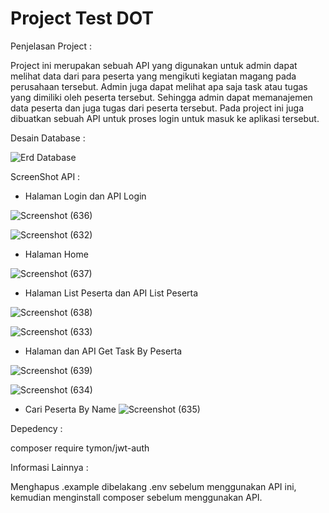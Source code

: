 # Project Test DOT

Penjelasan Project :

Project ini merupakan sebuah API yang digunakan untuk admin dapat melihat data dari para peserta yang mengikuti kegiatan magang pada perusahaan tersebut.
Admin juga dapat melihat apa saja task atau tugas yang dimiliki oleh peserta tersebut. Sehingga admin dapat memanajemen data peserta dan juga tugas dari peserta tersebut.
Pada project ini juga dibuatkan sebuah API untuk proses login untuk masuk ke aplikasi tersebut.

Desain Database :

![Erd Database](https://user-images.githubusercontent.com/55697055/178964103-db2069b1-8e8e-4b3d-95f2-c852b8133e61.png)


ScreenShot API :


- Halaman Login dan API Login 

![Screenshot (636)](https://user-images.githubusercontent.com/55697055/179026776-03e1c37e-3370-40df-8a09-be9293ac6b64.png)

![Screenshot (632)](https://user-images.githubusercontent.com/55697055/178971555-36ecfe13-224f-4eeb-aef0-fc585dab28f2.png)


- Halaman Home

![Screenshot (637)](https://user-images.githubusercontent.com/55697055/179026975-565eaa75-a3e0-4aaf-9004-8910391a6509.png)


- Halaman List Peserta dan API List Peserta

![Screenshot (638)](https://user-images.githubusercontent.com/55697055/179027109-8f5727f9-3644-45e5-93a5-d40513a61b4e.png)

![Screenshot (633)](https://user-images.githubusercontent.com/55697055/178971645-c51a88e7-9328-430a-8758-32c25f3cc697.png)


- Halaman dan API Get Task By Peserta

![Screenshot (639)](https://user-images.githubusercontent.com/55697055/179027192-fb8e776f-ad20-43e9-b446-0e97a2a0e902.png)

![Screenshot (634)](https://user-images.githubusercontent.com/55697055/178971702-068eb1ef-81e1-49e6-8fd5-246ecfd381e4.png)


- Cari Peserta By Name
![Screenshot (635)](https://user-images.githubusercontent.com/55697055/178971793-a697a05d-9441-40d9-accf-02c5877ed3d0.png)



Depedency :

composer require tymon/jwt-auth


Informasi Lainnya :

Menghapus .example dibelakang .env sebelum menggunakan API ini, kemudian menginstall composer sebelum menggunakan API.